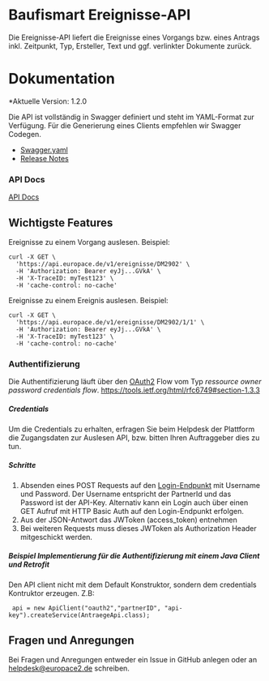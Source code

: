 # Baufismart Ereignisse-API

Die Ereignisse-API liefert die Ereignisse eines Vorgangs bzw. eines Antrags inkl. Zeitpunkt, Typ, Ersteller, Text und ggf. verlinkter Dokumente zurück.

# Dokumentation
*Aktuelle Version: 1.2.0

Die API ist vollständig in Swagger definiert und steht im YAML-Format zur Verfügung. Für die Generierung eines Clients empfehlen wir Swagger Codegen.

* [Swagger.yaml](https://github.com/hypoport/ep-ereignisse-api/blob/master/swagger.yaml)
* [Release Notes](https://github.com/hypoport/ep-ereignisse-api/releases)

### API Docs

[API Docs](https://ereignisse-api-12.api-docs.io/1.2.0/ereignisse/)

## Wichtigste Features

Ereignisse zu einem Vorgang auslesen. Beispiel:

```
curl -X GET \
  'https://api.europace.de/v1/ereignisse/DM2902' \
  -H 'Authorization: Bearer eyJj...GVkA' \
  -H 'X-TraceID: myTest123' \
  -H 'cache-control: no-cache'
```

Ereignisse zu einem Ereignis auslesen. Beispiel:

```
curl -X GET \
  'https://api.europace.de/v1/ereignisse/DM2902/1/1' \
  -H 'Authorization: Bearer eyJj...GVkA' \
  -H 'X-TraceID: myTest123' \
  -H 'cache-control: no-cache'
```

### Authentifizierung

Die Authentifizierung läuft über den [OAuth2](https://oauth.net/2/) Flow vom Typ *ressource owner password credentials flow*.
https://tools.ietf.org/html/rfc6749#section-1.3.3

##### Credentials
Um die Credentials zu erhalten, erfragen Sie beim Helpdesk der Plattform die Zugangsdaten zur Auslesen API, bzw. bitten Ihren Auftraggeber dies zu tun.

##### Schritte
1. Absenden eines POST Requests auf den [Login-Endpunkt](https://htmlpreview.github.io/?https://raw.githubusercontent.com/hypoport/antraege-auslesen-api/master/Dokumentation/index.html#_oauth2) mit Username und Password. Der Username entspricht der PartnerId und das Password ist der API-Key. Alternativ kann ein Login auch über einen GET Aufruf mit HTTP Basic Auth auf den Login-Endpunkt erfolgen.
2. Aus der JSON-Antwort das JWToken (access_token) entnehmen
3. Bei weiteren Requests muss dieses JWToken als Authorization Header mitgeschickt werden.

##### Beispiel Implementierung für die Authentifizierung mit einem Java Client und Retrofit

Den API client nicht mit dem Default Konstruktor, sondern dem credentials Kontruktor erzeugen. Z.B:

```
 api = new ApiClient("oauth2","partnerID", "api-key").createService(AntraegeApi.class);
```

## Fragen und Anregungen
Bei Fragen und Anregungen entweder ein Issue in GitHub anlegen oder an [helpdesk@europace2.de](mailto:helpdesk@europace2.de) schreiben.
